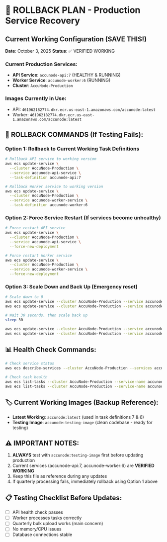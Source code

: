 # 🚨 ROLLBACK PLAN - Production Service Recovery

## Current Working Configuration (SAVE THIS!)
**Date**: October 3, 2025
**Status**: ✅ VERIFIED WORKING

### Current Production Services:
- **API Service**: `accunode-api:7` (HEALTHY & RUNNING)
- **Worker Service**: `accunode-worker:6` (RUNNING)
- **Cluster**: `AccuNode-Production`

### Images Currently in Use:
- API: `461962182774.dkr.ecr.us-east-1.amazonaws.com/accunode:latest`
- Worker: `461962182774.dkr.ecr.us-east-1.amazonaws.com/accunode:latest`

## 🔄 ROLLBACK COMMANDS (If Testing Fails):

### Option 1: Rollback to Current Working Task Definitions
```bash
# Rollback API service to working version
aws ecs update-service \
  --cluster AccuNode-Production \
  --service accunode-api-service \
  --task-definition accunode-api:7

# Rollback Worker service to working version  
aws ecs update-service \
  --cluster AccuNode-Production \
  --service accunode-worker-service \
  --task-definition accunode-worker:6
```

### Option 2: Force Service Restart (If services become unhealthy)
```bash
# Force restart API service
aws ecs update-service \
  --cluster AccuNode-Production \
  --service accunode-api-service \
  --force-new-deployment

# Force restart Worker service
aws ecs update-service \
  --cluster AccuNode-Production \
  --service accunode-worker-service \
  --force-new-deployment
```

### Option 3: Scale Down and Back Up (Emergency reset)
```bash
# Scale down to 0
aws ecs update-service --cluster AccuNode-Production --service accunode-api-service --desired-count 0
aws ecs update-service --cluster AccuNode-Production --service accunode-worker-service --desired-count 0

# Wait 30 seconds, then scale back up
sleep 30

aws ecs update-service --cluster AccuNode-Production --service accunode-api-service --desired-count 1
aws ecs update-service --cluster AccuNode-Production --service accunode-worker-service --desired-count 1
```

## 📊 Health Check Commands:
```bash
# Check service status
aws ecs describe-services --cluster AccuNode-Production --services accunode-api-service accunode-worker-service --query 'services[*].[serviceName,taskDefinition,runningCount,desiredCount,status]' --output table

# Check task health
aws ecs list-tasks --cluster AccuNode-Production --service-name accunode-api-service
aws ecs list-tasks --cluster AccuNode-Production --service-name accunode-worker-service
```

## 🏷️ Current Working Images (Backup Reference):
- **Latest Working**: `accunode:latest` (used in task definitions 7 & 6)
- **Testing Image**: `accunode:testing-image` (clean codebase - ready for testing)

## ⚠️ IMPORTANT NOTES:
1. **ALWAYS** test with `accunode:testing-image` first before updating production
2. Current services (accunode-api:7, accunode-worker:6) are **VERIFIED WORKING**
3. Keep this file as reference during any updates
4. If quarterly processing fails, immediately rollback using Option 1 above

## 📋 Testing Checklist Before Updates:
- [ ] API health check passes
- [ ] Worker processes tasks correctly  
- [ ] Quarterly bulk upload works (main concern)
- [ ] No memory/CPU issues
- [ ] Database connections stable
